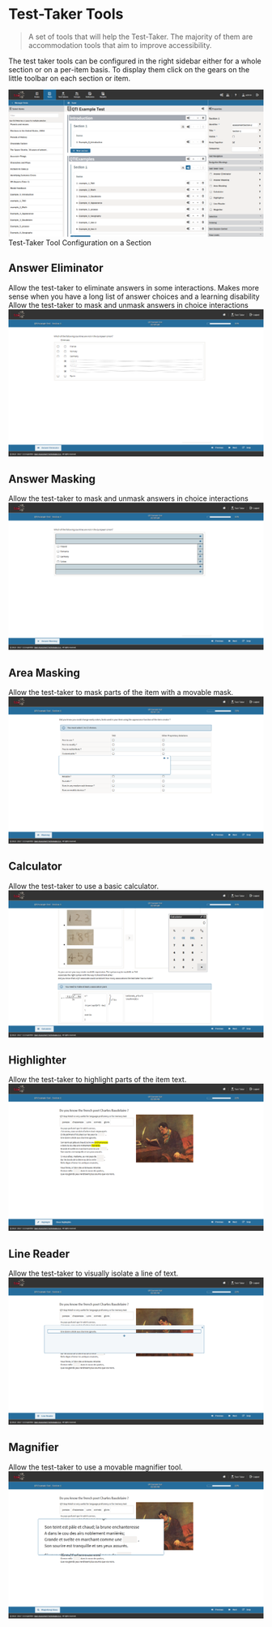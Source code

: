 <!--
tags: []

--> 

# Test-Taker Tools

> A set of tools that will help the Test-Taker. The majority of them are accommodation tools that aim to improve accessibility.

The test taker tools can be configured in the right sidebar either for a whole section or on a per-item basis. To display them click on the gears on the little toolbar on each section or item.

![Test-Taker Tool Configuration on a Section](../resources/backend/tests/authoring/settings/section/test-taker-tools.png)
Test-Taker Tool Configuration on a Section
 
## Answer Eliminator
Allow the test-taker to eliminate answers in some interactions. Makes more sense when you have a long list of answer choices and a learning disability
Allow the test-taker to mask and unmask answers in choice interactions
![Answer Eliminator](../resources/delivery/features/test-taker-tools/answer-eliminator.png)

## Answer Masking
Allow the test-taker to mask and unmask answers in choice interactions
![Answer Masking](../resources/delivery/features/test-taker-tools/answer-masking.png)
 
## Area Masking
Allow the test-taker to mask parts of the item with a movable mask.
![Area Masking](../resources/delivery/features/test-taker-tools/area-masking.png)

## Calculator
Allow the test-taker to use a basic calculator.
![Calculator](../resources/delivery/features/test-taker-tools/calculator.png)

## Highlighter
Allow the test-taker to highlight parts of the item text.
![Highlighter](../resources/delivery/features/test-taker-tools/highlighter.png)

## Line Reader
Allow the test-taker to visually isolate a line of text.
![Line Reader](../resources/delivery/features/test-taker-tools/line-reader.png)

## Magnifier
Allow the test-taker to use a movable magnifier tool.
![Magnifier](../resources/delivery/features/test-taker-tools/magnifier.png)


